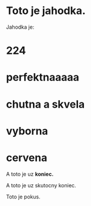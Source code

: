 # Toto je jahodka.

Jahodka je:

# 224
# perfektnaaaaa
# chutna a skvela
# __vyborna__
# cervena

A toto je uz __koniec.__

A toto je uz skutocny koniec.

Toto je pokus.
